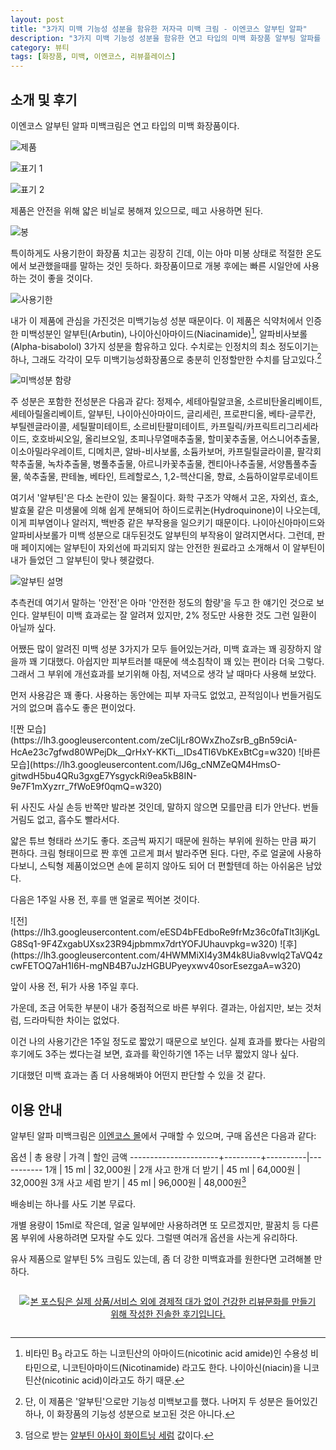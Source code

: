 ```yaml
---
layout: post
title: "3가지 미백 기능성 성분을 함유한 저자극 미백 크림 - 이엔코스 알부틴 알파"
description: "3가지 미백 기능성 성분을 함유한 연고 타입의 미백 화장품 알부팅 알파를 써보았다."
category: 뷰티
tags: [화장품, 미백, 이엔코스, 리뷰플레이스]
---
```


## 소개 및 후기

이엔코스 알부틴 알파 미백크림은 연고 타입의 미백 화장품이다.

![제품](https://lh3.googleusercontent.com/wcV4seAyMfH22GYhwM-LzMiZBxXKFH7fvMhG5h2jI5DKakEJVoHOwbVk6Fu80jj5Nm5OAWxtHZdfCg=s560)

![표기 1](https://lh3.googleusercontent.com/fROqbwlal8vUNaLOulvko0tVHYHFXgZcvUlUYKqpTQ4ItcaJFoBtWXl8nNBlnAURsulO3OPRSwq83Q=s560)

![표기 2](https://lh3.googleusercontent.com/yjV9Ghc8zsWbkEO-01Av-edkqW0Cy3wBZ8R_L6xEs3JmAM2rX7Btnfjh3Ryas9aV2Qxg0MlNkT2lAg=s560)

제품은 안전을 위해 얇은 비닐로 봉해져 있으므로, 떼고 사용하면 된다.

![봉](https://lh3.googleusercontent.com/U_JLUid4DSkGLqSO2OqVHxbPVDgPU6KREOxZDIB19tYNU2FOpe0vIZ66_RvUDfnP_2-J1ZImDO0I7g=s560)

특이하게도 사용기한이 화장품 치고는 굉장히 긴데,
이는 아마 미봉 상태로 적절한 온도에서 보관했을때를 말하는 것인 듯하다.
화장품이므로 개봉 후에는 빠른 시일안에 사용하는 것이 좋을 것이다.

![사용기한](https://lh3.googleusercontent.com/xVNRHS0ehlKcdUfDv-lGIQqSYlxQaQhkpSqdy32qi7HKFpl7DX57pBi7dQPTSP52NmEV4uaJbBEN4A=s560)

내가 이 제품에 관심을 가진것은 미백기능성 성분 때문이다.
이 제품은 식약처에서 인증한 미백성분인
알부틴(Arbutin),
나이아신아마이드(Niacinamide)[^1],
알파비사보롤(Alpha-bisabolol)
3가지 성분을 함유하고 있다.
수치로는 인정치의 최소 정도이기는 하나, 그래도 각각이 모두 미백기능성화장품으로 충분히 인정할만한 수치를 담고있다.[^2]

[^1]: 비타민 B<sub>3</sub> 라고도 하는 니코틴산의 아마이드(nicotinic acid amide)인 수용성 비타민으로, 니코틴아마이드(Nicotinamide) 라고도 한다. 나이아신(niacin)을 니코틴산(nicotinic acid)이라고도 하기 때문.

[^2]: 단, 이 제품은 '알부틴'으로만 기능성 미백보고를 했다. 나머지 두 성분은 들어있긴 하나, 이 화장품의 기능성 성분으로 보고된 것은 아니다.

![미백성분 함량](https://lh3.googleusercontent.com/-wWzrDwjFJVQ/WjkWIp5MOMI/AAAAAAAAcmY/qvG4fjffDVkFceHMt6z6LLZ-AB4QfPkowCE0YBhgL/s560/encos-arbutin-alpha-whitening-ingredients.png)

주 성분은 포함한 전성분은 다음과 같다:
정제수,
세테아릴알코올,
소르비탄올리베이트,
세테아릴올리베이트,
알부틴,
나이아신아마이드,
글리세린,
프로판디올,
베타-글루칸,
부틸렌글라이콜,
세틸팔미테이트,
소르비탄팔미테이트,
카프릴릭/카프릭트리그리세라이드,
호호바씨오일,
올리브오일,
초피나무열매추출물,
할미꽃추출물,
어스니어추출물,
이소아밀라우레이트,
디메치콘,
알바-비사보롤,
소듐카보머,
카프릴릴글라이콜,
팔각회햑추출물,
녹차추출물,
병풀추출물,
아르니카꽃추출물,
켄티아나추출물,
서양톱풀추출물,
쑥추출물,
판테놀,
베타인,
트레할로스,
1,2-헥산디올,
향료,
소듐하이알루로네이트

여기서 '알부틴'은 다소 논란이 있는 물질이다.
화학 구조가 약해서 고온, 자외선, 효소, 발효물 같은 미생물에 의해 쉽게 분해되어
하이드로퀴논(Hydroquinone)이 나오는데,
이게 피부염이나 알러지, 백반증 같은 부작용을 일으키기 때문이다.
나이아신아마이드와 알파비사보롤가 미백 성분으로 대두된것도
알부틴의 부작용이 알려지면서다.
그런데, 판매 페이지에는 알부틴이 자외선에 파괴되지 않는 안전한 원료라고 소개해서
이 알부틴이 내가 들었던 그 알부틴이 맞나 헷갈렸다.

![알부틴 설명](https://lh3.googleusercontent.com/-i3PZ_ArmzuE/WjkW2yJC1WI/AAAAAAAAcms/bnfWSjSc-V4__haHyZ-eB1BP7FsIRuF4QCE0YBhgL/s560/encos-arbutin-alpha-arbutin-desc1.jpg "안전?")

추측컨데 여기서 말하는 '안전'은 아마 '안전한 정도의 함량'을 두고 한 얘기인 것으로 보인다.
알부틴이 미백 효과로는 잘 알려져 있지만,
2% 정도만 사용한 것도 그런 일환이 아닐까 싶다.

어쨌든 많이 알려진 미백 성분 3가지가 모두 들어있는거라,
미백 효과는 꽤 굉장하지 않을까 꽤 기대했다.
아쉽지만 피부트러블 때문에 색소침착이 꽤 있는 편이라 더욱 그렇다.
그래서 그 부위에 개선효과를 보기위해
아침, 저녁으로 생각 날 때마다 사용해 보았다.

먼저 사용감은 꽤 좋다.
사용하는 동안에는 피부 자극도 없었고,
끈적임이나 번들거림도 거의 없으며
흡수도 좋은 편이었다.

<div class="mediablock" markdown="1">
![짠 모습](https://lh3.googleusercontent.com/zeCIjLr8OWxZhoZsrB_gBn59ciA-HcAe23c7gfwd80WPejDk__QrHxY-KKTi__IDs4TI6VbKExBtCg=w320)
![바른 모습](https://lh3.googleusercontent.com/lJ6g_cNMZeQM4HmsO-gitwdH5bu4QRu3gxgE7YsgyckRi9ea5kB8IN-9e7F1mXyzrr_7fWoE9f0qmQ=w320)
<p class="mediablock-caption">뒤 사진도 사실 손등 반쪽만 발라본 것인데, 말하지 않으면 모를만큼 티가 안난다. 번들거림도 없고, 흡수도 빨라서다.</p>
</div>

얇은 튜브 형태라 쓰기도 좋다.
조금씩 짜지기 때문에 원하는 부위에 원하는 만큼 짜기 편하다.
크림 형태이므로 짠 후엔 고르게 펴서 발라주면 된다.
다만, 주로 얼굴에 사용하다보니, 스틱형 제품이었으면 손에 묻히지 않아도 되어 더 편할텐데 하는 아쉬움은 남았다.

다음은 1주일 사용 전, 후를 맨 얼굴로 찍어본 것이다.

<div class="mediablock" markdown="1">
![전](https://lh3.googleusercontent.com/eESD4bFEdboRe9frMz36c0faTlt3ljKgLG8Sq1-9F4ZxgabUXsx23R94jpbmmx7drtYOFJUhauvpkg=w320)
![후](https://lh3.googleusercontent.com/4HWMMiXI4y3M4k8Uia8vwlq2TaVQ4zcwFETOQ7aH1I6H-mgNB4B7uJzHGBUPyeyxwv40sorEsezgaA=w320)
<p class="mediablock-caption">앞이 사용 전, 뒤가 사용 1주일 후다.</p>
</div>

가운데, 조금 어둑한 부분이 내가 중점적으로 바른 부위다.
결과는, 아쉽지만, 보는 것처럼, 드라마틱한 차이는 없었다.

이건 나의 사용기간은 1주일 정도로 짧았기 때문으로 보인다.
실제 효과를 봤다는 사람의 후기에도 3주는 썼다는걸 보면,
효과를 확인하기엔 1주는 너무 짧았지 않나 싶다.

기대했던 미백 효과는 좀 더 사용해봐야 어떤지 판단할 수 있을 것 같다.



## 이용 안내

알부틴 알파 미백크림은 [이엔코스 몰](http://encosmall.kr/shop/shopdetail.html?branduid=2513731)에서 구매할 수 있으며,
구매 옵션은 다음과 같다:

옵션                  | 총 용량 | 가격     | 할인 금액
----------------------+---------+----------|-----------
1개                   | 15 ml   | 32,000원 | 
2개 사고 한개 더 받기 | 45 ml   | 64,000원 | 32,000원
3개 사고 세럼 받기    | 45 ml   | 96,000원 | 48,000원[^3]

[^3]: 덤으로 받는 [알부틴 아사이 화이트닝 세럼](http://encosmall.kr/shop/shopdetail.html?branduid=16) 값이다.

배송비는 하나를 사도 기본 무료다.

개별 용량이 15ml로 작은데,
얼굴 일부에만 사용하려면 또 모르겠지만,
팔꿈치 등 다른 몸 부위에 사용하려면 모자랄 수도 있다.
그럴땐 여러개 옵션을 사는게 유리하다.

유사 제품으로 알부틴 5% 크림도 있는데,
좀 더 강한 미백효과를 원한다면 고려해볼 만하다.



<div style="text-align: center; padding: 1em;"><a href="http://reviewplace.co.kr/detail.php?number=11023" target="_blank"><img src="http://reviewplace.co.kr/blog_traffic.php?key=MTEwMjN8cmV6bm9h" border="0" alt="본 포스팅은 실제 상품/서비스 외에 경제적 대가 없이 건강한 리뷰문화를 만들기 위해 작성한 진솔한 후기입니다."></a></div>
